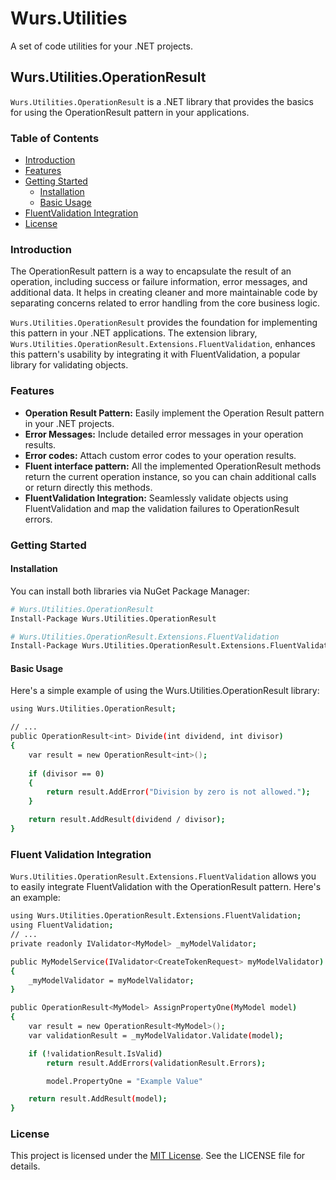 # Wurs.Utilities
A set of code utilities for your .NET projects.

## Wurs.Utilities.OperationResult

`Wurs.Utilities.OperationResult` is a .NET library that provides the basics for using the OperationResult pattern in your applications.

### Table of Contents

- [Introduction](#introduction)
- [Features](#features)
- [Getting Started](#getting-started)
  - [Installation](#installation)
  - [Basic Usage](#basic-usage)
- [FluentValidation Integration](#fluentvalidation-integration)
- [License](#license)

### Introduction

The OperationResult pattern is a way to encapsulate the result of an operation, including success or failure information, error messages, and additional data. It helps in creating cleaner and more maintainable code by separating concerns related to error handling from the core business logic.

`Wurs.Utilities.OperationResult` provides the foundation for implementing this pattern in your .NET applications. The extension library, `Wurs.Utilities.OperationResult.Extensions.FluentValidation`, enhances this pattern's usability by integrating it with FluentValidation, a popular library for validating objects.

### Features

- **Operation Result Pattern:** Easily implement the Operation Result pattern in your .NET projects.
- **Error Messages:** Include detailed error messages in your operation results.
- **Error codes:** Attach custom error codes to your operation results.
- **Fluent interface pattern:** All the implemented OperationResult<T> methods return the current operation instance, so you can chain additional calls or return directly this methods.
- **FluentValidation Integration:** Seamlessly validate objects using FluentValidation and map the validation failures to OperationResult errors.

### Getting Started

#### Installation

You can install both libraries via NuGet Package Manager:

```bash
# Wurs.Utilities.OperationResult
Install-Package Wurs.Utilities.OperationResult

# Wurs.Utilities.OperationResult.Extensions.FluentValidation
Install-Package Wurs.Utilities.OperationResult.Extensions.FluentValidation
```
#### Basic Usage
Here's a simple example of using the Wurs.Utilities.OperationResult library:
```bash
using Wurs.Utilities.OperationResult;

// ...
public OperationResult<int> Divide(int dividend, int divisor)
{
    var result = new OperationResult<int>();
    
    if (divisor == 0)
    {
        return result.AddError("Division by zero is not allowed.");
    }

    return result.AddResult(dividend / divisor);
}
```
### Fluent Validation Integration
`Wurs.Utilities.OperationResult.Extensions.FluentValidation` allows you to easily integrate FluentValidation with the OperationResult pattern. Here's an example:

```bash
using Wurs.Utilities.OperationResult.Extensions.FluentValidation;
using FluentValidation;
// ...
private readonly IValidator<MyModel> _myModelValidator;

public MyModelService(IValidator<CreateTokenRequest> myModelValidator)
{
    _myModelValidator = myModelValidator;
}

public OperationResult<MyModel> AssignPropertyOne(MyModel model)
{
    var result = new OperationResult<MyModel>();
    var validationResult = _myModelValidator.Validate(model);

    if (!validationResult.IsValid)
        return result.AddErrors(validationResult.Errors);

        model.PropertyOne = "Example Value"

    return result.AddResult(model);
}
```

### License
This project is licensed under the [MIT License](https://choosealicense.com/licenses/mit/). See the LICENSE file for details.
